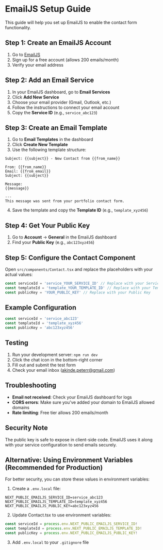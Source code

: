 # EmailJS Setup Guide

This guide will help you set up EmailJS to enable the contact form functionality.

## Step 1: Create an EmailJS Account

1. Go to [EmailJS](https://www.emailjs.com/)
2. Sign up for a free account (allows 200 emails/month)
3. Verify your email address

## Step 2: Add an Email Service

1. In your EmailJS dashboard, go to **Email Services**
2. Click **Add New Service**
3. Choose your email provider (Gmail, Outlook, etc.)
4. Follow the instructions to connect your email account
5. Copy the **Service ID** (e.g., `service_abc123`)

## Step 3: Create an Email Template

1. Go to **Email Templates** in the dashboard
2. Click **Create New Template**
3. Use the following template structure:

```
Subject: {{subject}} - New Contact from {{from_name}}

From: {{from_name}}
Email: {{from_email}}
Subject: {{subject}}

Message:
{{message}}

---
This message was sent from your portfolio contact form.
```

4. Save the template and copy the **Template ID** (e.g., `template_xyz456`)

## Step 4: Get Your Public Key

1. Go to **Account** → **General** in the EmailJS dashboard
2. Find your **Public Key** (e.g., `abc123xyz456`)

## Step 5: Configure the Contact Component

Open `src/components/Contact.tsx` and replace the placeholders with your actual values:

```typescript
const serviceId = 'service_YOUR_SERVICE_ID' // Replace with your Service ID
const templateId = 'template_YOUR_TEMPLATE_ID' // Replace with your Template ID
const publicKey = 'YOUR_PUBLIC_KEY' // Replace with your Public Key
```

## Example Configuration

```typescript
const serviceId = 'service_abc123'
const templateId = 'template_xyz456'
const publicKey = 'abc123xyz456'
```

## Testing

1. Run your development server: `npm run dev`
2. Click the chat icon in the bottom-right corner
3. Fill out and submit the test form
4. Check your email inbox (akinde.peterr@gmail.com)

## Troubleshooting

- **Email not received**: Check your EmailJS dashboard for logs
- **CORS errors**: Make sure you've added your domain to EmailJS allowed domains
- **Rate limiting**: Free tier allows 200 emails/month

## Security Note

The public key is safe to expose in client-side code. EmailJS uses it along with your service configuration to send emails securely.

## Alternative: Using Environment Variables (Recommended for Production)

For better security, you can store these values in environment variables:

1. Create a `.env.local` file:
```
NEXT_PUBLIC_EMAILJS_SERVICE_ID=service_abc123
NEXT_PUBLIC_EMAILJS_TEMPLATE_ID=template_xyz456
NEXT_PUBLIC_EMAILJS_PUBLIC_KEY=abc123xyz456
```

2. Update Contact.tsx to use environment variables:
```typescript
const serviceId = process.env.NEXT_PUBLIC_EMAILJS_SERVICE_ID!
const templateId = process.env.NEXT_PUBLIC_EMAILJS_TEMPLATE_ID!
const publicKey = process.env.NEXT_PUBLIC_EMAILJS_PUBLIC_KEY!
```

3. Add `.env.local` to your `.gitignore` file

